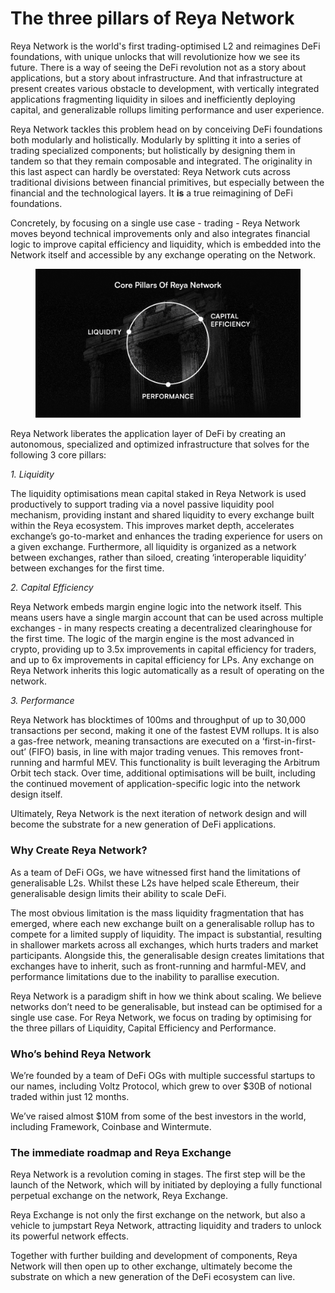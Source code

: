 # The three pillars of Reya Network

Reya Network is the world's first trading-optimised L2 and reimagines DeFi foundations, with unique unlocks that will revolutionize how we see its future. There is a way of seeing the DeFi revolution not as a story about applications, but a story about infrastructure. And that infrastructure at present creates various obstacle to development, with vertically integrated applications fragmenting liquidity in siloes and inefficiently deploying capital, and generalizable rollups limiting performance and user experience.

Reya Network tackles this problem head on by conceiving DeFi foundations both modularly and holistically. Modularly by splitting it into a series of trading specialized components; but holistically by designing them in tandem so that they remain composable and integrated. The originality in this last aspect can hardly be overstated: Reya Network cuts across traditional divisions between financial primitives, but especially between the financial and the technological layers. It **is** a true reimagining of DeFi foundations.

Concretely, by focusing on a single use case - trading - Reya Network moves beyond technical improvements only and also integrates financial logic to improve capital efficiency and liquidity, which is embedded into the Network itself and accessible by any exchange operating on the Network.

<figure><img src=".gitbook/assets/image.png" alt=""><figcaption></figcaption></figure>

Reya Network liberates the application layer of DeFi by creating an autonomous, specialized and optimized infrastructure that solves for the following 3 core pillars:

_1. Liquidity_

The liquidity optimisations mean capital staked in Reya Network is used productively to support trading via a novel passive liquidity pool mechanism, providing instant and shared liquidity to every exchange built within the Reya ecosystem. This improves market depth, accelerates exchange’s go-to-market and enhances the trading experience for users on a given exchange. Furthermore, all liquidity is organized as a network between exchanges, rather than siloed, creating ‘interoperable liquidity’ between exchanges for the first time.

_2. Capital Efficiency_

Reya Network embeds margin engine logic into the network itself. This means users have a single margin account that can be used across multiple exchanges - in many respects creating a decentralized clearinghouse for the first time. The logic of the margin engine is the most advanced in crypto, providing up to 3.5x improvements in capital efficiency for traders, and up to 6x improvements in capital efficiency for LPs. Any exchange on Reya Network inherits this logic automatically as a result of operating on the network.

_3. Performance_

Reya Network has blocktimes of 100ms and throughput of up to 30,000 transactions per second, making it one of the fastest EVM rollups. It is also a gas-free network, meaning transactions are executed on a ‘first-in-first-out’ (FIFO) basis, in line with major trading venues. This removes front-running and harmful MEV. This functionality is built leveraging the Arbitrum Orbit tech stack. Over time, additional optimisations will be built, including the continued movement of application-specific logic into the network design itself.

Ultimately, Reya Network is the next iteration of network design and will become the substrate for a new generation of DeFi applications.

### **Why Create Reya Network?**

As a team of DeFi OGs, we have witnessed first hand the limitations of generalisable L2s. Whilst these L2s have helped scale Ethereum, their generalisable design limits their ability to scale DeFi.

The most obvious limitation is the mass liquidity fragmentation that has emerged, where each new exchange built on a generalisable rollup has to compete for a limited supply of liquidity. The impact is substantial, resulting in shallower markets across all exchanges, which hurts traders and market participants. Alongside this, the generalisable design creates limitations that exchanges have to inherit, such as front-running and harmful-MEV, and performance limitations due to the inability to parallise execution.

Reya Network is a paradigm shift in how we think about scaling. We believe networks don’t need to be generalisable, but instead can be optimised for a single use case. For Reya Network, we focus on trading by optimising for the three pillars of Liquidity, Capital Efficiency and Performance.

### **Who’s behind Reya Network**

We’re founded by a team of DeFi OGs with multiple successful startups to our names, including Voltz Protocol, which grew to over $30B of notional traded within just 12 months.

We’ve raised almost $10M from some of the best investors in the world, including Framework, Coinbase and Wintermute.

### **The immediate roadmap and Reya Exchange**

Reya Network is a revolution coming in stages. The first step will be the launch of the Network, which will by initiated by deploying a fully functional perpetual exchange on the network, Reya Exchange.

Reya Exchange is not only the first exchange on the network, but also a vehicle to jumpstart Reya Network, attracting liquidity and traders to unlock its powerful network effects.

Together with further building and development of components, Reya Network will then open up to other exchange, ultimately become the substrate on which a new generation of the DeFi ecosystem can live.
